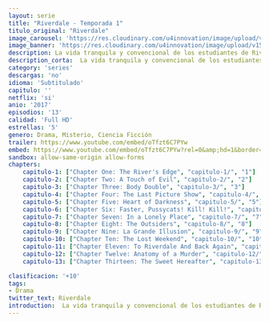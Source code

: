 ```yaml
---
layout: serie
title: "Riverdale - Temporada 1"
titulo_original: "Riverdale"
image_carousel: 'https://res.cloudinary.com/u4innovation/image/upload/v1565152605/reverdale1-poster-min_z8sbko.jpg'
image_banner: 'https://res.cloudinary.com/u4innovation/image/upload/v1565152608/maxresdefault-min_vy9nnj.jpg'
description: La vida tranquila y convencional de los estudiantes de Riverdale da un giro cuando el alumno más popular del instituto aparece asesinado. Riverdale es una serie juvenil con toques de thriller, basada en los míticos personajes de los cómics de Archie, creados en el año 1968, pero con un giro más oscuro y nada inocente. Los cómics ya tuvieron una adaptación televisiva en dibujos animados, "Archie y sus amigos". Los personajes forman parte del imaginario colectivo de una generación y dieron lugar a numerosas entregas basadas en los personajes de Archie, Betty, Reggie, Jughead y Veronica. El estreno de la serie coincide con el 75º aniversario del nacimiento de los cómics.
description_corta:  La vida tranquila y convencional de los estudiantes de Riverdale da un giro cuando el alumno más popular del instituto aparece asesinado. Riverdale es una serie juvenil con toques de thriller, basada en los míticos personajes de los cómics de Archie, creados en el año 1968, pero con...
category: 'series'
descargas: 'no'
idioma: 'Subtitulado'
capitulo: ''
netflix: 'si'
anio: '2017'
episodios: '13'
calidad: 'Full HD'
estrellas: '5'
genero: Drama, Misterio, Ciencia Ficción
trailer: https://www.youtube.com/embed/oTfzt6C7PYw
embed: https://www.youtube.com/embed/oTfzt6C7PYw?rel=0&amp;hd=1&border=0&wmode=opaque&enablejsapi=1&modestbranding=1&controls=1&showinfo=1
sandbox: allow-same-origin allow-forms 
chapters:
    capitulo-1: ["Chapter One: The River's Edge", "capitulo-1/", "1"]
    capitulo-2: ["Chapter Two: A Touch of Evil", "capitulo-2/", "2"]
    capitulo-3: ["Chapter Three: Body Double", "capitulo-3/", "3"]
    capitulo-4: ["Chapter Four: The Last Picture Show", "capitulo-4/", "4"]
    capitulo-5: ["Chapter Five: Heart of Darkness", "capitulo-5/", "5"]
    capitulo-6: ["Chapter Six: Faster, Pussycats! Kill! Kill!", "capitulo-6/", "6"]
    capitulo-7: ["Chapter Seven: In a Lonely Place", "capitulo-7/", "7"]
    capitulo-8: ["Chapter Eight: The Outsiders", "capitulo-8/", "8"]
    capitulo-9: ["Chapter Nine: La Grande Illusion", "capitulo-9/", "9"]
    capitulo-10: ["Chapter Ten: The Lost Weekend", "capitulo-10/", "10"]
    capitulo-11: ["Chapter Eleven: To Riverdale And Back Again", "capitulo-11/", "11"]
    capitulo-12: ["Chapter Twelve: Anatomy of a Murder", "capitulo-12/", "12"]
    capitulo-13: ["Chapter Thirteen: The Sweet Hereafter", "capitulo-13/", "13"]

clasificacion: '+10'
tags:
- Drama
twitter_text: Riverdale
introduction:  La vida tranquila y convencional de los estudiantes de Riverdale da un giro cuando el alumno más popular del instituto aparece asesinado. Riverdale es una serie juvenil con toques de thriller, basada en los míticos personajes de los cómics de Archie, creados en el año 1968, pero con
---
```












